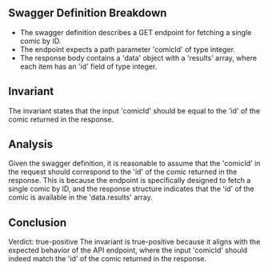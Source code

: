 ## Swagger Definition Breakdown
- The swagger definition describes a GET endpoint for fetching a single comic by ID.
- The endpoint expects a path parameter 'comicId' of type integer.
- The response body contains a 'data' object with a 'results' array, where each item has an 'id' field of type integer.

## Invariant
The invariant states that the input 'comicId' should be equal to the 'id' of the comic returned in the response.

## Analysis
Given the swagger definition, it is reasonable to assume that the 'comicId' in the request should correspond to the 'id' of the comic returned in the response. This is because the endpoint is specifically designed to fetch a single comic by ID, and the response structure indicates that the 'id' of the comic is available in the 'data.results' array.

## Conclusion
Verdict: true-positive
The invariant is true-positive because it aligns with the expected behavior of the API endpoint, where the input 'comicId' should indeed match the 'id' of the comic returned in the response.
